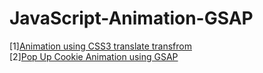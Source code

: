 # JavaScript-Animation-GSAP

[1][Animation using CSS3 translate transfrom](https://mahsin-islam.github.io/javascipt-animation/animation) \
[2][Pop Up Cookie Animation using GSAP](https://mahsin-islam.github.io/javascipt-animation/cookie-pop-up)